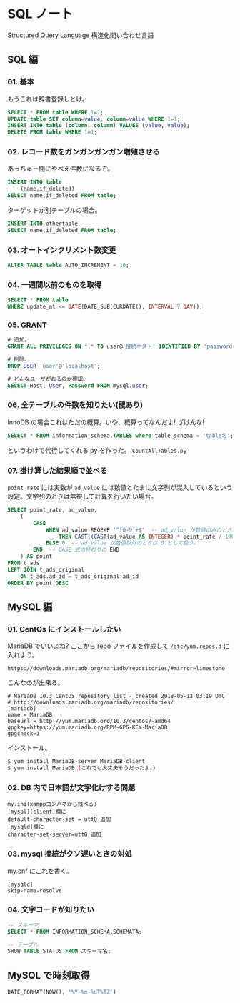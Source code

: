 
# SQL ノート

Structured Query Language 構造化問い合わせ言語


## SQL 編

### 01. 基本

もうこれは辞書登録しとけ。

```sql
SELECT * FROM table WHERE 1=1;
UPDATE table SET column=value, column=value WHERE 1=1;
INSERT INTO table (column, column) VALUES (value, value);
DELETE FROM table WHERE 1=1;
```

### 02. レコード数をガンガンガンガン増殖させる

あっちゅー間にやべえ件数になるぞ。

```sql
INSERT INTO table
    (name,if_deleted) 
SELECT name,if_deleted FROM table;
```

ターゲットが別テーブルの場合。

```sql
INSERT INTO othertable
SELECT name,if_deleted FROM table;
```

### 03. オートインクリメント数変更

```sql
ALTER TABLE table AUTO_INCREMENT = 10;
```

### 04. 一週間以前のものを取得

```sql
SELECT * FROM table
WHERE update_at <= DATE(DATE_SUB(CURDATE(), INTERVAL 7 DAY));
```

### 05. GRANT

```sql
# 追加。
GRANT ALL PRIVILEGES ON *.* TO user@'接続ホスト' IDENTIFIED BY 'password';

# 削除。
DROP USER 'user'@'localhost';

# どんなユーザがおるのか確認。
SELECT Host, User, Password FROM mysql.user;
```

### 06. 全テーブルの件数を知りたい(罠あり)

InnoDB の場合これはただの概算。いや、概算ってなんだよ! ざけんな!

```sql
SELECT * FROM information_schema.TABLES where table_schema = 'table名';
```

というわけで代行してくれる py を作った。 `CountAllTables.py`


### 07. 掛け算した結果順で並べる

`point_rate` には実数が `ad_value` には数値とたまに文字列が混入しているという設定。文字列のときは無視して計算を行いたい場合。

```sql
SELECT point_rate, ad_value,
    (
        CASE
            WHEN ad_value REGEXP '^[0-9]+$'  -- ad_value が数値のみのとき……
                THEN CAST((CAST(ad_value AS INTEGER) * point_rate / 100) AS INTEGER)  -- rate とかけて結果を出す。
            ELSE 0  -- ad_value が数値以外のときは 0 として扱う。
        END  -- CASE 式の終わりの END
    ) AS point
FROM t_ads
LEFT JOIN t_ads_original
    ON t_ads.ad_id = t_ads_original.ad_id
ORDER BY point DESC
```


## MySQL 編

### 01. CentOs にインストールしたい

MariaDB でいいよね? ここから repo ファイルを作成して `/etc/yum.repos.d` に入れよう。

```
https://downloads.mariadb.org/mariadb/repositories/#mirror=limestone
```

こんなのが出来る。

```
# MariaDB 10.3 CentOS repository list - created 2018-05-12 03:19 UTC
# http://downloads.mariadb.org/mariadb/repositories/
[mariadb]
name = MariaDB
baseurl = http://yum.mariadb.org/10.3/centos7-amd64
gpgkey=https://yum.mariadb.org/RPM-GPG-KEY-MariaDB
gpgcheck=1
```

インストール。

```bash
$ yum install MariaDB-server MariaDB-client
$ yum install MariaDB (これでも大丈夫そうだったよ。)
```

### 02. DB 内で日本語が文字化けする問題

```
my.ini(xamppコンパネから飛べる)
[myspl][client]欄に
default-character-set = utf8 追加
[mysqld]欄に
character-set-server=utf8 追加
```

### 03. mysql 接続がクソ遅いときの対処

my.cnf にこれを書く。

```
[mysqld]
skip-name-resolve
```

### 04. 文字コードが知りたい

```sql
-- スキーマ
SELECT * FROM INFORMATION_SCHEMA.SCHEMATA;

-- テーブル
SHOW TABLE STATUS FROM スキーマ名;
```

## MySQL で時刻取得

```sql
DATE_FORMAT(NOW(), '%Y-%m-%dT%TZ')
```

